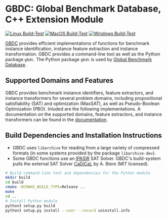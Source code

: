 # GBDC: Global Benchmark Database, C++ Extension Module

[![Linux Build-Test](https://github.com/Udopia/gbdc/actions/workflows/linux_build_test.yml/badge.svg?branch=master)](https://github.com/Udopia/gbdc/actions/workflows/linux_build_test.yml)
[![MacOS Build-Test](https://github.com/Udopia/gbdc/actions/workflows/macos_build_test.yml/badge.svg?branch=master)](https://github.com/Udopia/gbdc/actions/workflows/macos_build_test.yml)
[![Windows Build-Test](https://github.com/Udopia/gbdc/actions/workflows/windows_build_test.yml/badge.svg?branch=master)](https://github.com/Udopia/gbdc/actions/workflows/windows_build_test.yml)

[GBDC](https://github.com/Udopia/gbdc) provides efficient implementations of functions for benchmark instance identification, instance feature extraction and instance transformation.
GBDC provides a command-line tool as well as the Python package `gbdc`.
The Python package `gbdc` is used by [Global Benchmark Database](https://github.com/Udopia/gbd).

## Supported Domains and Features

GBDC provides benchmark instance identifiers, feature extractors, and instance transformers for several problem domains, including propositional satisfiability (SAT) and optimization (MaxSAT), as well as Pseudo-Boolean Optimization (PBO).
Inluded are the following implementations.
A documentation on the supported domains, feature extractors, and instance transformers can be found in the [documentation](https://udopia.github.io/gbdc/doc/Index.html).

## Build Dependencies and Installation Instructions

* GBDC uses `libarchive` for reading from a large variety of compressed formats (in some systems provided by the package `libarchive-dev`).
* Some GBDC functions use an [IPASIR](https://github.com/biotomas/ipasir) SAT Solver. GBDC's build-system pulls the external SAT Solver [CaDiCaL](http://fmv.jku.at/cadical/) by A. Biere (MIT licensed).

<!-- #### Shipped Dependencies

* A copy of the command-line argument parser by P. S. Kumar [`argparse.h`](https://github.com/p-ranav/argparse) (MIT licensed) resides in the `lib` folder.

* A copy of the [MD5 hash](https://github.com/CommanderBubble/MD5) implementation by M. Lloyd (MIT licensed) resides in the `lib` folder. -->

```bash
# Build command-line tool and dependencies for the Python module
mkdir build
cd build
cmake -DCMAKE_BUILD_TYPE=Release ..
make
cd ..
# Install Python module
python3 setup.py build
python3 setup.py install --user --record uninstall.info
```

<!-- ## Publications

* Gate feature extraction uses our gate recognition algorithm which is described in the following publications:

    * [*Recognition of Nested Gates in CNF Formulas* (SAT 2015, Iser et al.)](https://rdcu.be/czCr1)

    * [*Recognition and Exploitation of Gate Structure in SAT Solving* (2020, Iser)](https://d-nb.info/1209199122/34)

* The Python module `gbdc` is used in our project [GBD Benchmark Database](https://github.com/Udopia/gbd)

    * [*Collaborative Management of Benchmark Instances and their Attributes* (2020, Iser et al.)](https://arxiv.org/pdf/2009.02995.pdf) -->
